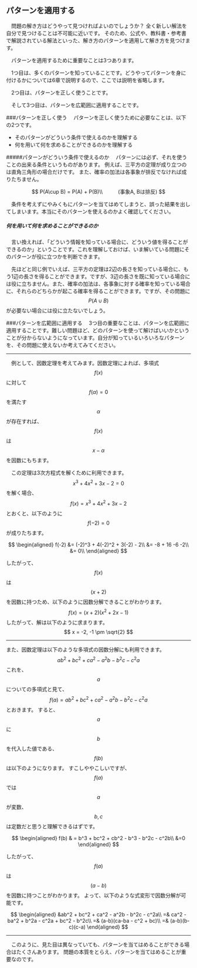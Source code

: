## パターンを適用する
　問題の解き方はどうやって見つければよいのでしょうか？ 
全く新しい解法を自分で見つけることは不可能に近いです。
そのため、公式や、教科書・参考書で解説されている解法といった、解き方のパターンを適用して解き方を見つけます。

　パターンを適用するために重要なことは3つあります。

　1つ目は、多くのパターンを知っていることです。どうやってパターンを身に付けるかについては6章で説明するので、ここでは説明を省略します。

　2つ目は、パターンを正しく使うことです。

　そして3つ目は、パターンを広範囲に適用することです。

###パターンを正しく使う
　パターンを正しく使うために必要なことは、以下の2つです。
- そのパターンがどういう条件で使えるのかを理解する
- 何を用いて何を求めることができるのかを理解する

#####パターンがどういう条件で使えるのか
　パターンには必ず、それを使うことの出来る条件というものがあります。
例えば、三平方の定理が成り立つのは直角三角形の場合だけです。
また、確率の加法は各事象が排反でなければ成りたちません。

$$
P(A\cup B) = P(A) + P(B)\\　　　(事象A, Bは排反)
$$

　条件を考えずにやみくもにパターンを当てはめてしまうと、誤った結果を出してしまいます。本当にそのパターンを使えるのかよく確認してください。

##### 何を用いて何を求めることができるのか
　言い換えれば、「どういう情報を知っている場合に、どういう値を得ることができるのか」ということです。これを理解しておけば、いま解いている問題にそのパターンが役に立つかを判断できます。

　先ほどと同じ例でいえば、三平方の定理は2辺の長さを知っている場合に、もう1辺の長さを得ることができます。ですが、3辺の長さを既に知っている場合には役に立ちません。また、確率の加法は、各事象に対する確率を知っている場合に、それらのどちらかが起こる確率を得ることができます。ですが、その問題に $$P(A\cup B)$$ が必要ない場合には役に立たないでしょう。


###パターンを広範囲に適用する
　3つ目の重要なことは、パターンを広範囲に適用することです。難しい問題ほど、どのパターンを使って解けばいいかということが分からないようになっています。自分が知っているいろいろなパターンを、その問題に使えないか考えてみてください。

***

　例として、因数定理を考えてみます。因数定理によれば、多項式 $$ f(x) $$ に対して $$f(\alpha) = 0$$ を満たす $$\alpha$$ が存在すれば、$$f(x)$$ は $$ x-\alpha $$を因数にもちます。

　この定理は3次方程式を解くために利用できます。
$$
x^3 + 4x^2 + 3x - 2 = 0
$$
を解く場合、
$$
f(x) = x^3 + 4x^2 + 3x - 2
$$
とおくと、以下のように $$f(-2) = 0$$ が成りたちます。

$$
\begin{aligned}
f(-2) &= (-2)^3 + 4(-2)^2 + 3(-2) - 2\\
&= -8 + 16 -6 -2\\
 &= 0\\
\end{aligned}
$$

したがって、$$f(x)$$は$$(x+2)$$を因数に持つため、以下のように因数分解できることがわかります。
$$
f(x) = (x+2)(x^2+2x-1)
$$
したがって、解は以下のように求まります。
$$
x = -2, -1 \pm \sqrt{2}
$$

***

また、因数定理は以下のような多項式の因数分解にも利用できます。
$$
ab^2 + bc^2 + ca^2 - a^2b - b^2c - c^2a
$$
これを、$$a$$ についての多項式と見て、
$$
f(a) = ab^2 + bc^2 + ca^2 - a^2b - b^2c - c^2a
$$
とおきます。
すると、$$a$$ に $$b$$ を代入した値である、$$f(b)$$ は以下のようになります。
すこしややこしいですが、$$f(a)$$ では $$a$$ が変数、$$b, c$$は定数だと思うと理解できるはずです。

$$
\begin{aligned}
f(b) & = b^3 + bc^2 + cb^2 - b^3 - b^2c - c^2b\\
&=0
\end{aligned}
$$

したがって、$$f(a)$$ は $$(a-b)$$ を因数に持つことがわかります。
よって、以下のような式変形で因数分解が可能です。

$$
\begin{aligned}
&ab^2 + bc^2 + ca^2 - a^2b - b^2c - c^2a\\ =&
ca^2 - ba^2 + b^2a - c^2a + bc^2   - b^2c\\
=& (a-b)(ca-ba - c^2 + bc)\\
=& (a-b)(b-c)(c-a)
\end{aligned}
$$

***
　このように、見た目は異なっていても、パターンを当てはめることができる場合はたくさんあります。
問題の本質をとらえ、パターンを当てはめることが重要なのです。







<!-- - 解き方を見つけることは難しい。 -->
<!-- - パターンを適用する -->
<!-- - 数学が得意ー＞パターン適用がうまい -->
<!-- - -->

<!-- 大事な事 -->
<!-- - パターンを覚えている -->
<!-- - パターンを適用する -->
<!--   - 正しく使う -->
<!--   - より広い範囲に使う -->



<!-- - 正しく使う -->
<!-- どういう状況で使えるのか。 -->
<!-- 何を用いて何を求めることができるのか。 -->

